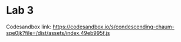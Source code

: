 # Lab 3
Codesandbox link: https://codesandbox.io/s/condescending-chaum-spe0jk?file=/dist/assets/index.49eb995f.js
